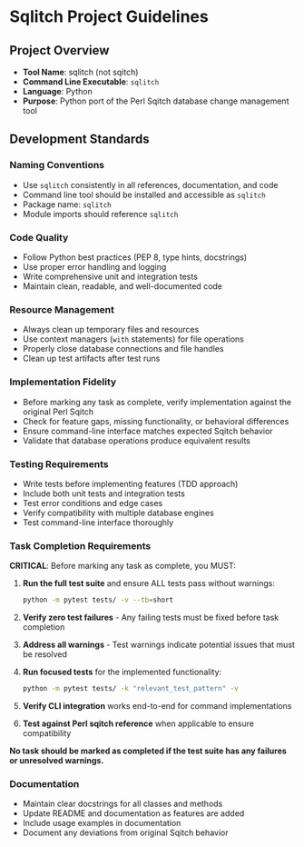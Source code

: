 # Sqlitch Project Guidelines

## Project Overview
- **Tool Name**: sqlitch (not sqitch)
- **Command Line Executable**: `sqlitch`
- **Language**: Python
- **Purpose**: Python port of the Perl Sqitch database change management tool

## Development Standards

### Naming Conventions
- Use `sqlitch` consistently in all references, documentation, and code
- Command line tool should be installed and accessible as `sqlitch`
- Package name: `sqlitch`
- Module imports should reference `sqlitch`

### Code Quality
- Follow Python best practices (PEP 8, type hints, docstrings)
- Use proper error handling and logging
- Write comprehensive unit and integration tests
- Maintain clean, readable, and well-documented code

### Resource Management
- Always clean up temporary files and resources
- Use context managers (`with` statements) for file operations
- Properly close database connections and file handles
- Clean up test artifacts after test runs

### Implementation Fidelity
- Before marking any task as complete, verify implementation against the original Perl Sqitch
- Check for feature gaps, missing functionality, or behavioral differences
- Ensure command-line interface matches expected Sqitch behavior
- Validate that database operations produce equivalent results

### Testing Requirements
- Write tests before implementing features (TDD approach)
- Include both unit tests and integration tests
- Test error conditions and edge cases
- Verify compatibility with multiple database engines
- Test command-line interface thoroughly

### Task Completion Requirements
**CRITICAL**: Before marking any task as complete, you MUST:

1. **Run the full test suite** and ensure ALL tests pass without warnings:
   ```bash
   python -m pytest tests/ -v --tb=short
   ```

2. **Verify zero test failures** - Any failing tests must be fixed before task completion

3. **Address all warnings** - Test warnings indicate potential issues that must be resolved

4. **Run focused tests** for the implemented functionality:
   ```bash
   python -m pytest tests/ -k "relevant_test_pattern" -v
   ```

5. **Verify CLI integration** works end-to-end for command implementations

6. **Test against Perl sqitch reference** when applicable to ensure compatibility

**No task should be marked as completed if the test suite has any failures or unresolved warnings.**

### Documentation
- Maintain clear docstrings for all classes and methods
- Update README and documentation as features are added
- Include usage examples in documentation
- Document any deviations from original Sqitch behavior
